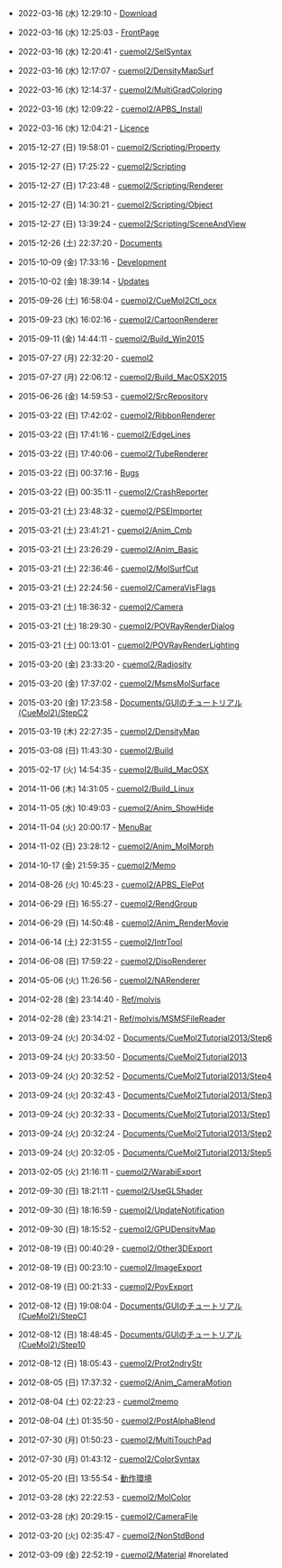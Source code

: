 
- 2022-03-16 (水) 12:29:10 - [Download](./Download)

- 2022-03-16 (水) 12:25:03 - [FrontPage](./FrontPage)

- 2022-03-16 (水) 12:20:41 - [cuemol2/SelSyntax](./cuemol2/SelSyntax)

- 2022-03-16 (水) 12:17:07 - [cuemol2/DensityMapSurf](./cuemol2/DensityMapSurf)

- 2022-03-16 (水) 12:14:37 - [cuemol2/MultiGradColoring](./cuemol2/MultiGradColoring)

- 2022-03-16 (水) 12:09:22 - [cuemol2/APBS_Install](./cuemol2/APBS_Install)

- 2022-03-16 (水) 12:04:21 - [Licence](./Licence)

- 2015-12-27 (日) 19:58:01 - [cuemol2/Scripting/Property](./cuemol2/Scripting/Property)

- 2015-12-27 (日) 17:25:22 - [cuemol2/Scripting](./cuemol2/Scripting)

- 2015-12-27 (日) 17:23:48 - [cuemol2/Scripting/Renderer](./cuemol2/Scripting/Renderer)

- 2015-12-27 (日) 14:30:21 - [cuemol2/Scripting/Object](./cuemol2/Scripting/Object)

- 2015-12-27 (日) 13:39:24 - [cuemol2/Scripting/SceneAndView](./cuemol2/Scripting/SceneAndView)

- 2015-12-26 (土) 22:37:20 - [Documents](./Documents)

- 2015-10-09 (金) 17:33:16 - [Development](./Development)

- 2015-10-02 (金) 18:39:14 - [Updates](./Updates)

- 2015-09-26 (土) 16:58:04 - [cuemol2/CueMol2Ctl_ocx](./cuemol2/CueMol2Ctl_ocx)

- 2015-09-23 (水) 16:02:16 - [cuemol2/CartoonRenderer](./cuemol2/CartoonRenderer)

- 2015-09-11 (金) 14:44:11 - [cuemol2/Build_Win2015](./cuemol2/Build_Win2015)

- 2015-07-27 (月) 22:32:20 - [cuemol2](./cuemol2)

- 2015-07-27 (月) 22:06:12 - [cuemol2/Build_MacOSX2015](./cuemol2/Build_MacOSX2015)

- 2015-06-26 (金) 14:59:53 - [cuemol2/SrcRepository](./cuemol2/SrcRepository)

- 2015-03-22 (日) 17:42:02 - [cuemol2/RibbonRenderer](./cuemol2/RibbonRenderer)

- 2015-03-22 (日) 17:41:16 - [cuemol2/EdgeLines](./cuemol2/EdgeLines)

- 2015-03-22 (日) 17:40:06 - [cuemol2/TubeRenderer](./cuemol2/TubeRenderer)

- 2015-03-22 (日) 00:37:16 - [Bugs](./Bugs)

- 2015-03-22 (日) 00:35:11 - [cuemol2/CrashReporter](./cuemol2/CrashReporter)

- 2015-03-21 (土) 23:48:32 - [cuemol2/PSEImporter](./cuemol2/PSEImporter)

- 2015-03-21 (土) 23:41:21 - [cuemol2/Anim_Cmb](./cuemol2/Anim_Cmb)

- 2015-03-21 (土) 23:26:29 - [cuemol2/Anim_Basic](./cuemol2/Anim_Basic)

- 2015-03-21 (土) 22:36:46 - [cuemol2/MolSurfCut](./cuemol2/MolSurfCut)

- 2015-03-21 (土) 22:24:56 - [cuemol2/CameraVisFlags](./cuemol2/CameraVisFlags)

- 2015-03-21 (土) 18:36:32 - [cuemol2/Camera](./cuemol2/Camera)

- 2015-03-21 (土) 18:29:30 - [cuemol2/POVRayRenderDialog](./cuemol2/POVRayRenderDialog)

- 2015-03-21 (土) 00:13:01 - [cuemol2/POVRayRenderLighting](./cuemol2/POVRayRenderLighting)

- 2015-03-20 (金) 23:33:20 - [cuemol2/Radiosity](./cuemol2/Radiosity)

- 2015-03-20 (金) 17:37:02 - [cuemol2/MsmsMolSurface](./cuemol2/MsmsMolSurface)

- 2015-03-20 (金) 17:23:58 - [Documents/GUIのチュートリアル(CueMol2)/StepC2](./Documents/GUIのチュートリアル(CueMol2)/StepC2)

- 2015-03-19 (木) 22:27:35 - [cuemol2/DensityMap](./cuemol2/DensityMap)

- 2015-03-08 (日) 11:43:30 - [cuemol2/Build](./cuemol2/Build)

- 2015-02-17 (火) 14:54:35 - [cuemol2/Build_MacOSX](./cuemol2/Build_MacOSX)

- 2014-11-06 (木) 14:31:05 - [cuemol2/Build_Linux](./cuemol2/Build_Linux)

- 2014-11-05 (水) 10:49:03 - [cuemol2/Anim_ShowHide](./cuemol2/Anim_ShowHide)

- 2014-11-04 (火) 20:00:17 - [MenuBar](./MenuBar)

- 2014-11-02 (日) 23:28:12 - [cuemol2/Anim_MolMorph](./cuemol2/Anim_MolMorph)

- 2014-10-17 (金) 21:59:35 - [cuemol2/Memo](./cuemol2/Memo)

- 2014-08-26 (火) 10:45:23 - [cuemol2/APBS_ElePot](./cuemol2/APBS_ElePot)

- 2014-06-29 (日) 16:55:27 - [cuemol2/RendGroup](./cuemol2/RendGroup)

- 2014-06-29 (日) 14:50:48 - [cuemol2/Anim_RenderMovie](./cuemol2/Anim_RenderMovie)

- 2014-06-14 (土) 22:31:55 - [cuemol2/IntrTool](./cuemol2/IntrTool)

- 2014-06-08 (日) 17:59:22 - [cuemol2/DisoRenderer](./cuemol2/DisoRenderer)

- 2014-05-06 (火) 11:26:56 - [cuemol2/NARenderer](./cuemol2/NARenderer)

- 2014-02-28 (金) 23:14:40 - [Ref/molvis](./Ref/molvis)

- 2014-02-28 (金) 23:14:21 - [Ref/molvis/MSMSFileReader](./Ref/molvis/MSMSFileReader)

- 2013-09-24 (火) 20:34:02 - [Documents/CueMol2Tutorial2013/Step6](./Documents/CueMol2Tutorial2013/Step6)

- 2013-09-24 (火) 20:33:50 - [Documents/CueMol2Tutorial2013](./Documents/CueMol2Tutorial2013)

- 2013-09-24 (火) 20:32:52 - [Documents/CueMol2Tutorial2013/Step4](./Documents/CueMol2Tutorial2013/Step4)

- 2013-09-24 (火) 20:32:43 - [Documents/CueMol2Tutorial2013/Step3](./Documents/CueMol2Tutorial2013/Step3)

- 2013-09-24 (火) 20:32:33 - [Documents/CueMol2Tutorial2013/Step1](./Documents/CueMol2Tutorial2013/Step1)

- 2013-09-24 (火) 20:32:24 - [Documents/CueMol2Tutorial2013/Step2](./Documents/CueMol2Tutorial2013/Step2)

- 2013-09-24 (火) 20:32:05 - [Documents/CueMol2Tutorial2013/Step5](./Documents/CueMol2Tutorial2013/Step5)

- 2013-02-05 (火) 21:16:11 - [cuemol2/WarabiExport](./cuemol2/WarabiExport)

- 2012-09-30 (日) 18:21:11 - [cuemol2/UseGLShader](./cuemol2/UseGLShader)

- 2012-09-30 (日) 18:16:59 - [cuemol2/UpdateNotification](./cuemol2/UpdateNotification)

- 2012-09-30 (日) 18:15:52 - [cuemol2/GPUDensityMap](./cuemol2/GPUDensityMap)

- 2012-08-19 (日) 00:40:29 - [cuemol2/Other3DExport](./cuemol2/Other3DExport)

- 2012-08-19 (日) 00:23:10 - [cuemol2/ImageExport](./cuemol2/ImageExport)

- 2012-08-19 (日) 00:21:33 - [cuemol2/PovExport](./cuemol2/PovExport)

- 2012-08-12 (日) 19:08:04 - [Documents/GUIのチュートリアル(CueMol2)/StepC1](./Documents/GUIのチュートリアル(CueMol2)/StepC1)

- 2012-08-12 (日) 18:48:45 - [Documents/GUIのチュートリアル(CueMol2)/Step10](./Documents/GUIのチュートリアル(CueMol2)/Step10)

- 2012-08-12 (日) 18:05:43 - [cuemol2/Prot2ndryStr](./cuemol2/Prot2ndryStr)

- 2012-08-05 (日) 17:37:32 - [cuemol2/Anim_CameraMotion](./cuemol2/Anim_CameraMotion)

- 2012-08-04 (土) 02:22:23 - [cuemol2memo](./cuemol2memo)

- 2012-08-04 (土) 01:35:50 - [cuemol2/PostAlphaBlend](./cuemol2/PostAlphaBlend)

- 2012-07-30 (月) 01:50:23 - [cuemol2/MultiTouchPad](./cuemol2/MultiTouchPad)

- 2012-07-30 (月) 01:43:12 - [cuemol2/ColorSyntax](./cuemol2/ColorSyntax)

- 2012-05-20 (日) 13:55:54 - [動作環境](./動作環境)

- 2012-03-28 (水) 22:22:53 - [cuemol2/MolColor](./cuemol2/MolColor)

- 2012-03-28 (水) 20:29:15 - [cuemol2/CameraFile](./cuemol2/CameraFile)

- 2012-03-20 (火) 02:35:47 - [cuemol2/NonStdBond](./cuemol2/NonStdBond)

- 2012-03-09 (金) 22:52:19 - [cuemol2/Material](./cuemol2/Material)
#norelated
